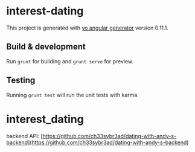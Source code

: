 # interest-dating

This project is generated with [yo angular generator](https://github.com/yeoman/generator-angular)
version 0.11.1.

## Build & development

Run `grunt` for building and `grunt serve` for preview.

## Testing

Running `grunt test` will run the unit tests with karma.
# interest_dating

backend API:
[https://github.com/ch33sybr3ad/dating-with-andy-s-backend](https://github.com/ch33sybr3ad/dating-with-andy-s-backend)